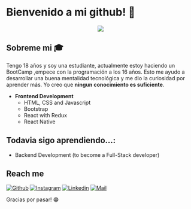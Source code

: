 # Bienvenido a mi github! 👋

<div align="center">
	<img src="https://media.giphy.com/media/dAv0axf0DgoSvgif38/giphy.gif">
</div>

## Sobreme mi :mortar_board:
 Tengo 18 años y soy una estudiante, actualmente estoy haciendo un BootCamp ,empece con la programación a los 16 años. Esto me ayudo a desarrollar una buena mentalidad tecnológica y me dio la curiosidad por aprender más. Yo creo que **ningun conocimiento es suficiente**.
- **Frontend Development**
	- HTML, CSS and Javascript 
	- Bootstrap
	- React with Redux 
	- React Native

## Todavia sigo aprendiendo…:
- Backend Development (to become a Full-Stack developer)

## Reach me 
[![Github](https://img.shields.io/github/followers/ayelen3976?label=Follow&style=social)](https://github.com/ayelen3976)
[![Instagram](https://img.shields.io/badge/-@yefernandez0211-red?style=flat-square&logo=instagram&logoColor=white&link=https://www.instagram.com/ayefernandez0211/)](https://www.instagram.com/ayefernandez0211/)
[![Linkedin](https://img.shields.io/badge/-Ayelen%20Fernandez-blue?style=flat-square&logo=linkedin&logoColor=white&link=https://www.linkedin.com/in/ayelen-fernandez-783286187/)](https://www.linkedin.com/in/ayelen-fernandez-783286187/)
[![Mail](https://img.shields.io/badge/-ayelenwf@gmail.com-gray?style=flat-square&logo=gmail&logoColor=red&link=https://www.linkedin.com/in/ayelen-fernandez-783286187/)](mailto:ayelenwf@gmail.com)

Gracias por pasar! 😁

